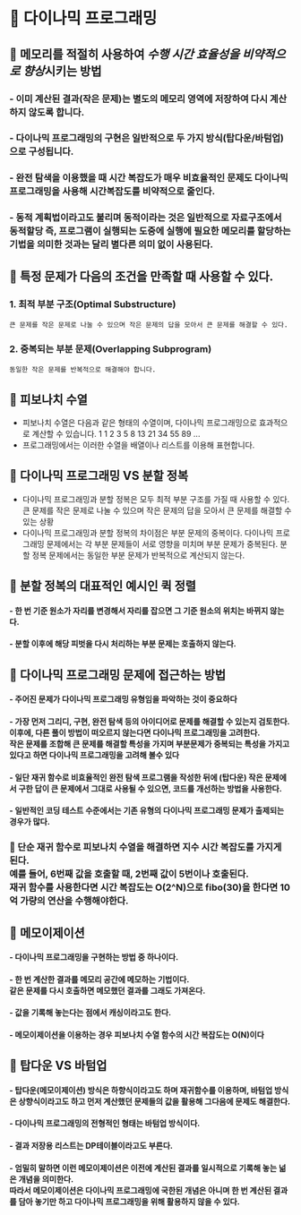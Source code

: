 # 📌 다이나믹 프로그래밍<br>
## 🔖 메모리를 적절히 사용하여 *수행 시간 효율성을 비약적으로 향상*시키는 방법
### - 이미 계산된 결과(작은 문제)는 별도의 메모리 영역에 저장하여 다시 계산하지 않도록 합니다.
### - 다이나믹 프로그래밍의 구현은 일반적으로 두 가지 방식(탑다운/바텀업)으로 구성됩니다.
### - 완전 탐색을 이용했을 때 시간 복잡도가 매우 비효율적인 문제도 다이나믹 프로그래밍을 사용해 시간복잡도를 비약적으로 줄인다.
### - 동적 계획법이라고도 불리며 동적이라는 것은 일반적으로 자료구조에서 동적할당 즉, 프로그램이 실행되는 도중에 실행에 필요한 메모리를 할당하는 기법을 의미한 것과는 달리 별다른 의미 없이 사용된다.

## 🔖 특정 문제가 다음의 조건을 만족할 때 사용할 수 있다.
### 1. 최적 부분 구조(Optimal Substructure)
    큰 문제를 작은 문제로 나눌 수 있으며 작은 문제의 답을 모아서 큰 문제를 해결할 수 있다.
### 2. 중복되는 부분 문제(Overlapping Subprogram)
    동일한 작은 문제를 반복적으로 해결해야 합니다.

## 🔖 피보나치 수열
- 피보나치 수열은 다음과 같은 형태의 수열이며, 다이나믹 프로그래밍으로 효과적으로
  계산할 수 있습니다.
  1 1 2 3 5 8 13 21 34 55 89 ...
- 프로그래밍에서는 이러한 수열을 배열이나 리스트를 이용해 표현합니다.

## 🔖 다이나믹 프로그래밍 VS 분할 정복
 - 다이나믹 프로그래밍과 분할 정복은 모두 최적 부분 구조를 가질 때 사용할 수 있다.
   큰 문제를 작은 문제로 나눌 수 있으며 작은 문제의 답을 모아서 큰 문제를
   해결할 수 있는 상황
 - 다이나믹 프로그래밍과 분할 정복의 차이점은 부분 문제의 중복이다.
   다이나믹 프로그래밍 문제에서는 각 부분 문제들이 서로 영향을 미치며 부분 문제가 중복된다.
   분할 정복 문제에서는 동일한 부분 문제가 반복적으로 계산되지 않는다.

## 🔖 분할 정복의 대표적인 예시인 퀵 정렬
#### - 한 번 기준 원소가 자리를 변경해서 자리를 잡으면 그 기준 원소의 위치는 바뀌지 않는다.
#### - 분할 이후에 해당 피벗을 다시 처리하는 부분 문제는 호출하지 않는다.

## 🔖 다이나믹 프로그래밍 문제에 접근하는 방법
#### - 주어진 문제가 다이나믹 프로그래밍 유형임을 파악하는 것이 중요하다
#### - 가장 먼저 그리디, 구현, 완전 탐색 등의 아이디어로 문제를 해결할 수 있는지 검토한다. <br>이후에, 다른 풀이 방법이 떠오르지 않는다면 다이나믹 프로그래밍을 고려한다. <br>작은 문제를 조합해 큰 문제를 해결할 특성을 가지며 부분문제가 중복되는 특성을 가지고 있다고 하면 다이나믹 프로그래밍을 고려해 볼수 있다
#### - 일단 재귀 함수로 비효율적인 완전 탐색 프로그램을 작성한 뒤에 (탑다운) 작은 문제에서 구한 답이 큰 문제에서 그대로 사용될 수 있으면, 코드를 개선하는 방법을 사용한다.
#### - 일반적인 코딩 테스트 수준에서는 기존 유형의 다이나믹 프로그래밍 문제가 출제되는 경우가 많다.


### 🔎 단순 재귀 함수로 피보나치 수열을 해결하면 지수 시간 복잡도를 가지게 된다. <br>예를 들어, 6번째 값을 호출할 때, 2번째 값이 5번이나 호출된다. <br>재귀 함수를 사용한다면 시간 복잡도는 O(2^N)으로 fibo(30)을 한다면 10억 가량의 연산을 수행해야한다.

## 🔖 메모이제이션
#### - 다이나믹 프로그래밍을 구현하는 방법 중 하나이다.
#### - 한 번 계산한 결과를 메모리 공간에 메모하는 기법이다. <br>같은 문제를 다시 호출하면 메모했던 결과를 그래도 가져온다.
#### - 값을 기록해 놓는다는 점에서 캐싱이라고도 한다.
#### - 메모이제이션을 이용하는 경우 피보나치 수열 함수의 시간 복잡도는 O(N)이다

## 🔖 탑다운 VS 바텀업
#### - 탑다운(메모이제이션) 방식은 하향식이라고도 하며 재귀함수를 이용하며, 바텀업 방식은 상향식이라고도 하고 먼저 계산했던 문제들의 값을 활용해 그다음에 문제도 해결한다.
#### - 다이나믹 프로그래밍의 전형적인 형태는 바텀업 방식이다.
#### - 결과 저장용 리스트는 DP테이블이라고도 부른다.
#### - 엄밀히 말하면 이런 메모이제이션은 이전에 계산된 결과를 일시적으로 기록해 놓는 넒은 개념을 의미한다. <br>따라서 메모이제이션은 다이나믹 프로그래밍에 국한된 개념은 아니며 한 번 계산된 결과를 담아 놓기만 하고 다이나믹 프로그래밍을 위해 활용하지 않을 수 있다.
